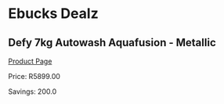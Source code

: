 
# Ebucks Dealz
## Defy 7kg Autowash Aquafusion - Metallic
[Product Page](https://www.ebucks.com/web/shop/productSelected.do?prodId=940981906&catId=704981826)

Price: R5899.00

Savings: 200.0


	
